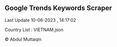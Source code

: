 

## Google Trends Keywords Scraper 
 
Last Update 10-06-2023 , 14:17:02

Country List :
VIETNAM.json



© Abdul Muttaqin 
